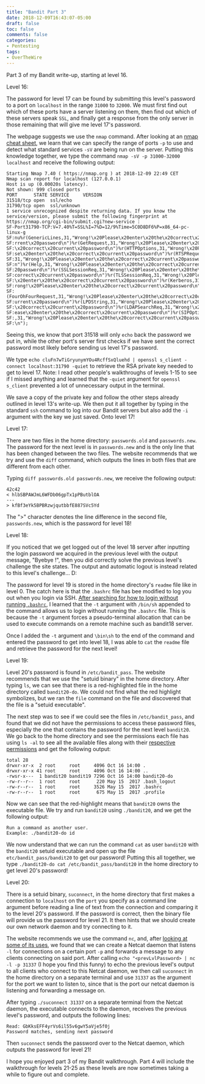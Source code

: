 ```yaml
---
title: "Bandit Part 3"
date: 2018-12-09T16:43:07-05:00
draft: false
toc: false
comments: false
categories:
- Pentesting
tags:
- OverTheWire
---
```


Part 3 of my Bandit write-up, starting at level 16.
<!--more-->

Level 16:

The password for level 17 can be found by submitting this level's password to a port on `localhost` in the range `31000` to `32000`. We must first find out which of these ports have a server listening on them, then find out which of these servers speak `SSL`, and finally get a response from the only server in those remaining that will give me level 17's password.

The webpage suggests we use the `nmap` command. After looking at an [nmap cheat sheet](https://hackertarget.com/nmap-cheatsheet-a-quick-reference-guide/), we learn that we can specify the range of ports `-p` to use and detect what standard services `-sV` are being run on the server. Putting this knowledge together, we type the command `nmap -sV -p 31000-32000 localhost` and receive the following output:

    Starting Nmap 7.40 ( https://nmap.org ) at 2018-12-09 22:49 CET
    Nmap scan report for localhost (127.0.0.1)
    Host is up (0.00020s latency).
    Not shown: 999 closed ports
    PORT      STATE SERVICE     VERSION
    31518/tcp open  ssl/echo
    31790/tcp open  ssl/unknown
    1 service unrecognized despite returning data. If you know the service/version, please submit the following fingerprint at https://nmap.org/cgi-bin/submit.cgi?new-service :
    SF-Port31790-TCP:V=7.40%T=SSL%I=7%D=12/9%Time=5C0D8DF6%P=x86_64-pc-linux-g
    SF:nu%r(GenericLines,31,"Wrong!\x20Please\x20enter\x20the\x20correct\x20cu
    SF:rrent\x20password\n")%r(GetRequest,31,"Wrong!\x20Please\x20enter\x20the
    SF:\x20correct\x20current\x20password\n")%r(HTTPOptions,31,"Wrong!\x20Plea
    SF:se\x20enter\x20the\x20correct\x20current\x20password\n")%r(RTSPRequest,
    SF:31,"Wrong!\x20Please\x20enter\x20the\x20correct\x20current\x20password\
    SF:n")%r(Help,31,"Wrong!\x20Please\x20enter\x20the\x20correct\x20current\x
    SF:20password\n")%r(SSLSessionReq,31,"Wrong!\x20Please\x20enter\x20the\x20
    SF:correct\x20current\x20password\n")%r(TLSSessionReq,31,"Wrong!\x20Please
    SF:\x20enter\x20the\x20correct\x20current\x20password\n")%r(Kerberos,31,"W
    SF:rong!\x20Please\x20enter\x20the\x20correct\x20current\x20password\n")%r
    SF:(FourOhFourRequest,31,"Wrong!\x20Please\x20enter\x20the\x20correct\x20c
    SF:urrent\x20password\n")%r(LPDString,31,"Wrong!\x20Please\x20enter\x20the
    SF:\x20correct\x20current\x20password\n")%r(LDAPSearchReq,31,"Wrong!\x20Pl
    SF:ease\x20enter\x20the\x20correct\x20current\x20password\n")%r(SIPOptions
    SF:,31,"Wrong!\x20Please\x20enter\x20the\x20correct\x20current\x20password
    SF:\n");

Seeing this, we know that port 31518 will only `echo` back the password we put in, while the other port's server first checks if we have sent the correct password most likely before sending us level 17's password.

We type `echo cluFn7wTiGryunymYOu4RcffSxQluehd | openssl s_client -connect localhost:31790 -quiet` to retrieve the RSA private key needed to get to level 17. Note: I read other people's walkthroughs of levels 1-15 to see if I missed anything and learned that the `-quiet` argument for `openssl s_client` prevented a lot of unnecessary output in the terminal.

We save a copy of the private key and follow the other steps already outlined in level 13's write-up. We then put it all together by typing in the standard `ssh` command to log into our Bandit servers but also add the `-i` argument with the key we just saved. Onto level 17!

Level 17:

There are two files in the home directory: `passwords.old` and `passwords.new`. The password for the next level is in `passwords.new` and is the only line that has been changed between the two files. The website recommends that we try and use the `diff` command, which outputs the lines in both files that are different from each other.

Typing `diff passwords.old passwords.new`, we receive the following output:

    42c42
    < hlbSBPAWJmL6WFDb06gpTx1pPButblOA
    ---
    > kfBf3eYk5BPBRzwjqutbbfE887SVc5Yd

The ">" character denotes the line difference in the second file, `passwords.new`, which is the password for level 18!

Level 18:

If you noticed that we get logged out of the level 18 server after inputting the login password we acquired in the previous level with the output message, "Byebye !", then you did correctly solve the previous level's challenge the site states. The output and automatic logout is instead related to this level's challenge... D:

The password for level 19 is stored in the home directory's `readme` file like in level 0. The catch here is that the `.bashrc` file has bee modified to log you out when you login via SSH. [After searching for how to login without running `.bashrc`](https://serverfault.com/questions/94503/login-without-running-bash-profile-or-bashrc), I learned that the `-t` argument with `/bin/sh` appended to the command allows us to login without running the `.bashrc` file. This is because the `-t` argument forces a pseudo-terminal allocation that can be used to execute commands on a remote machine such as bandit18 server.

Once I added the `-t` argument and `\bin\sh` to the end of the command and entered the password to get into level 18, I was able to `cat` the `readme` file and retrieve the password for the next level!

Level 19:

Level 20's password is found in `/etc/bandit_pass`. The website recommends that we use the "setuid binary" in the home directory. After typing `ls`, we can see that there is a red-highlighted file in the home directory called `bandit20-do`. We could not find what the red highlight symbolizes, but we ran the `file` command on the file and discovered that the file is a "setuid executable".

The next step was to see if we could see the files in `/etc/bandit_pass`, and found that we did not have the permissions to access these password files, especially the one that contains the password for the next level `bandit20`. We go back to the home directory and see the permissions each file has using `ls -al` to see all the available files along with their [respective permissions](https://stackoverflow.com/questions/17578647/what-does-terminal-command-ls-l-show) and get the following output:

    total 28
    drwxr-xr-x  2 root     root     4096 Oct 16 14:00 .
    drwxr-xr-x 41 root     root     4096 Oct 16 14:00 ..
    -rwsr-x---  1 bandit20 bandit19 7296 Oct 16 14:00 bandit20-do
    -rw-r--r--  1 root     root      220 May 15  2017 .bash_logout
    -rw-r--r--  1 root     root     3526 May 15  2017 .bashrc
    -rw-r--r--  1 root     root      675 May 15  2017 .profile

Now we can see that the red-highlight means that `bandit20` owns the executable file. We try and run `bandit20` using `./bandit20`, and we get the following output:

    Run a command as another user.
    Example: ./bandit20-do id

We now understand that we can run the command `cat` as user `bandit20` with the `bandit20` setuid executable and open up the file `etc/bandit_pass/bandit20` to get our password! Putting this all together, we type `./bandit20-do cat /etc/bandit_pass/bandit20` in the home directory to get level 20's password!

Level 20:

There is a setuid binary, `suconnect`, in the home directory that first makes a connection to `localhost` on the `port` you specify as a command line argument before reading a line of text from the connection and comparing it to the level 20's password. If the password is correct, then the binary file will provide us the password for level 21. It then hints that we should create our own network daemon and try connecting to it.

The website recommends we use the command `nc`, and, after [looking at some of its uses](https://www.computerhope.com/unix/nc.htm), we found that we can create a Netcat daemon that listens `-l` for connections on a certain port `-p` and forwards a message to any clients connecting on said port. After calling `echo "<prevLvlPassword> | nc -l -p 31337` (I hope you find this funny) to echo the previous level's output to all clients who connect to this Netcat daemon, we then call `suconnect` in the home directory on a separate terminal and use `31337` as the argument for the port we want to listen to, since that is the port our netcat daemon is listening and forwarding a message on. 

After typing `./suconnect 31337` on a separate terminal from the Netcat daemon, the executable connects to the daemon, receives the previous level's password, and outputs the following lines:

    Read: GbKksEFF4yrVs6il55v6gwY5aVje5f0j
    Password matches, sending next password

Then `suconnect` sends the password over to the Netcat daemon, which outputs the password for level 21!

I hope you enjoyed part 3 of my Bandit walkthrough. Part 4 will include the walkthrough for levels 21-25 as these levels are now sometimes taking a while to figure out and complete.